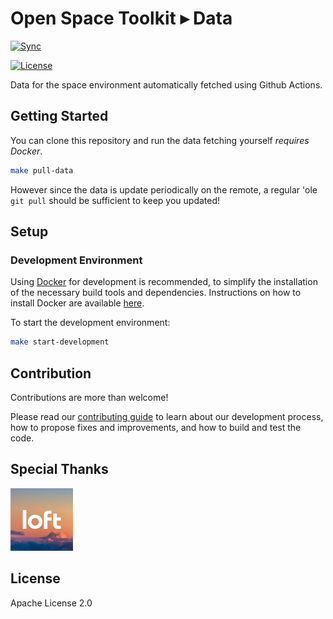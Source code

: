 # Open Space Toolkit ▸ Data

[![Sync](https://github.com/open-space-collective/open-space-toolkit-data/actions/workflows/scheduled-sync.yml/badge.svg?branch=main)](https://github.com/open-space-collective/open-space-toolkit-data/actions/workflows/scheduled-sync.yml)

[![License](https://img.shields.io/badge/License-Apache%202.0-blue.svg)](https://opensource.org/licenses/Apache-2.0)

Data for the space environment automatically fetched using Github Actions.


## Getting Started

You can clone this repository and run the data fetching yourself *requires Docker*. 

```bash
make pull-data
```

However since the data is update periodically on the remote, a regular 'ole `git pull` should be sufficient to keep you updated!

## Setup

### Development Environment

Using [Docker](https://www.docker.com) for development is recommended, to simplify the installation of the necessary build tools and dependencies.
Instructions on how to install Docker are available [here](https://docs.docker.com/install/).

To start the development environment:

```bash
make start-development
```

## Contribution

Contributions are more than welcome!

Please read our [contributing guide](CONTRIBUTING.md) to learn about our development process, how to propose fixes and improvements, and how to build and test the code.

## Special Thanks

[![Loft Orbital](https://github.com/open-space-collective/open-space-toolkit/blob/main/assets/thanks/loft_orbital.png)](https://www.loftorbital.com/)

## License

Apache License 2.0
